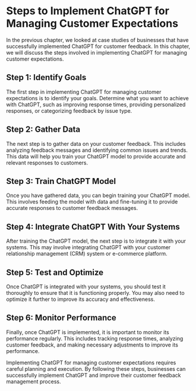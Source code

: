 Steps to Implement ChatGPT for Managing Customer Expectations
====================================================================================================================

In the previous chapter, we looked at case studies of businesses that have successfully implemented ChatGPT for customer feedback. In this chapter, we will discuss the steps involved in implementing ChatGPT for managing customer expectations.

Step 1: Identify Goals
----------------------

The first step in implementing ChatGPT for managing customer expectations is to identify your goals. Determine what you want to achieve with ChatGPT, such as improving response times, providing personalized responses, or categorizing feedback by issue type.

Step 2: Gather Data
-------------------

The next step is to gather data on your customer feedback. This includes analyzing feedback messages and identifying common issues and trends. This data will help you train your ChatGPT model to provide accurate and relevant responses to customers.

Step 3: Train ChatGPT Model
---------------------------

Once you have gathered data, you can begin training your ChatGPT model. This involves feeding the model with data and fine-tuning it to provide accurate responses to customer feedback messages.

Step 4: Integrate ChatGPT With Your Systems
-------------------------------------------

After training the ChatGPT model, the next step is to integrate it with your systems. This may involve integrating ChatGPT with your customer relationship management (CRM) system or e-commerce platform.

Step 5: Test and Optimize
-------------------------

Once ChatGPT is integrated with your systems, you should test it thoroughly to ensure that it is functioning properly. You may also need to optimize it further to improve its accuracy and effectiveness.

Step 6: Monitor Performance
---------------------------

Finally, once ChatGPT is implemented, it is important to monitor its performance regularly. This includes tracking response times, analyzing customer feedback, and making necessary adjustments to improve its performance.

Implementing ChatGPT for managing customer expectations requires careful planning and execution. By following these steps, businesses can successfully implement ChatGPT and improve their customer feedback management process.
